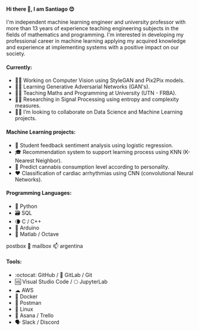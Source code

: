 #### Hi there 👋, I am Santiago 😊

I'm independent machine learning engineer and university professor with more than 13 years of experience teaching engineering subjects in the fields of mathematics and programming. I'm interested in developing my professional career in machine learning applying my acquired knowledge and experience at implementing systems with a positive impact on our society.

#### Currently:

- 👨‍💻 Working on Computer Vision using StyleGAN and Pix2Pix models.
- 👨‍🎓 Learning Generative Adversarial Networks (GAN's).  
- 👨‍🏫 Teaching Maths and Programming at University (UTN - FRBA).
- 👨‍🔬 Researching in Signal Processing using entropy and complexity measures.
- 🕵️‍♂️ I’m looking to collaborate on Data Science and Machine Learning projects.


#### Machine Learning projects:

- 📝 Student feedback sentiment analysis using logistic regression.
- 🎓 Recommendation system to support learning process using KNN (K-Nearest Neighbor).
- 🍁 Predict cannabis consumption level according to personality.
- ❤ Classification of cardiac arrhythmias using CNN (convolutional Neural Networks).


#### Programming Languages: 

- 🐍 Python 
- 🗃️ SQL
- :waning_crescent_moon: C / C++
- 🤖 Arduino
- 📐 Matlab / Octave

postbox :postbox:
mailbox :mailbox:
argentina

#### Tools:

- :octocat: GitHub / 🦊 GitLab /  Git
- 🆚 Visual Studio Code / 🌕 JupyterLab
- ☁ AWS
- :whale: Docker
- :postbox: Postman
- 🐧 Linux
- 📅 Asana / Trello
- 🗣️ Slack / Discord
